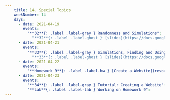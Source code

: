 ```yaml
---
    title: 14. Special Topics
    weekNumber: 14
    days:
      - date: 2021-04-19
        events:
          "**32**{: .label .label-gray } Randomness and Simulations":
            "**32**{: .label .label-ghost } [slides](https://docs.google.com/presentation/d/1PuPBDb3fxP6RQh_pE39v1agi8YA30kwiNooaC3G6amU/edit?usp=sharing) • [code](https://datahub.berkeley.edu/hub/user-redirect/git-sync?repo=https://github.com/surajrampure/data-94-sp21&subPath=lecture/lec32/lec32.ipynb) • [code HTML](resources/assets/lecture/lec32/lec32.html) • [QC](https://edstem.org/us/courses/3251/lessons/12688/slides/63947) • readings: [Randomness](https://www.random.org/randomness/); [CIT 9.3](https://inferentialthinking.com/chapters/09/3/Simulation.html), [10.1](https://inferentialthinking.com/chapters/10/1/Empirical_Distributions.html)"
      - date: 2021-04-21
        events:
          "**33**{: .label .label-gray } Simulations, Finding and Using Data":
            "**33**{: .label .label-ghost } [slides](https://docs.google.com/presentation/d/1wA1taEpdonSa-WTuDriNwK6vWOMHewj14nejHZBlFHc/edit?usp=sharing) • [code](https://datahub.berkeley.edu/hub/user-redirect/git-sync?repo=https://github.com/surajrampure/data-94-sp21&subPath=lecture/lec33/lec33.ipynb) • [code HTML](resources/assets/lecture/lec33/lec33.html) • [QC](https://edstem.org/us/courses/3251/lessons/12846/slides/65587) • readings: see Lecture 32"
      - date: 2021-04-22
        events:
          "**Homework 9**{: .label .label-hw } [Create a Website](resources/assets/homework/hw09) **(due Apr. 29)**":
      - date: 2021-04-23
        events:
          "**34**{: .label .label-gray } Tutorial: Creating a Website":
          "**Lab**{: .label .label-lab } Working on Homework 9":
---
```

